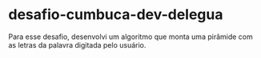 # desafio-cumbuca-dev-delegua
Para esse desafio, desenvolvi um algoritmo que monta uma pirâmide com as letras da palavra digitada pelo usuário. 
